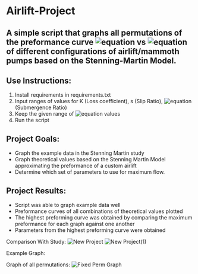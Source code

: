 # Airlift-Project

## A simple script that graphs all permutations of the preformance curve ![equation](https://latex.codecogs.com/svg.image?%5Cfrac%7BV%7D%7B%5Csqrt%7B2gL%7D%7D) vs ![equation](https://latex.codecogs.com/svg.image?%5Cfrac%7BQg%7D%7BQf%7D) of different configurations of airlift/mammoth pumps based on the Stenning-Martin Model.  

## Use Instructions:
1. Install requirements in requirements.txt 
2. Input ranges of values for K (Loss coefficient), s (Slip Ratio), ![equation](https://latex.codecogs.com/svg.image?%5Cfrac%7BH%7D%7BL%7D) (Submergence Ratio) 
3. Keep the given range of ![equation](https://latex.codecogs.com/svg.image?%5Cfrac%7BQg%7D%7BQf%7D) values 
4. Run the script

## Project Goals: 
* Graph the example data in the Stenning Martin study
* Graph theoretical values based on the Stenning Martin Model approximating the preformance of a custom airlift
* Determine which set of parameters to use for maximum flow. 

## Project Results: 
* Script was able to graph example data well 
* Preformance curves of all combinations of theoretical values plotted 
* The highest preforming curve was obtained by comparing the maximum preformance for each graph against one another 
* Parameters from the highest preforming curve were obtained 

Comparison With Study:
![New Project](https://github.com/user-attachments/assets/ee9569a1-6519-42f5-a875-5f04287c2376)
![New Project(1)](https://github.com/user-attachments/assets/804354ef-c92c-477b-bf56-29a5ef6be756)

Example Graph:

Graph of all permutations:
![Fixed Perm Graph](https://github.com/user-attachments/assets/6c637743-3e64-482f-9477-9f4016b79659)

